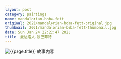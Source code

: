 ```yaml
---
layout: post
category: paintings
name: mandalorian-boba-fett
original: 2021/mandalorian-boba-fett-original.jpg
thumbnail: 2021/mandalorian-boba-fett-thumbnail.jpg
date: Sun Jan 24 22:22:47 2021
title: 曼达洛人-波巴菲特
---
```


![{{page.title}}](/gallery/{{page.category}}/{{page.original}})
故事内容
